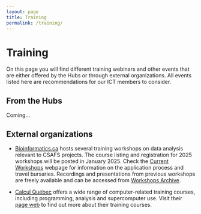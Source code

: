 ```yaml
---
layout: page
title: Training
permalink: /training/
---
```


# Training
On this page you will find different training webinars and other events that are either offered by the Hubs or through external organizations. All events listed here are recommendations for our ICT members to consider.

## From the Hubs
Coming...

## External organizations
- [Bioinformatics.ca](https://bioinformatics.ca/workshops/current-workshops/) hosts several training workshops on data analysis relevant to CSAFS projects. The course listing and registration for 2025 workshops will be posted in January 2025. Check the [Current Workshops](https://bioinformatics.ca/workshops/current-workshops/) webpage for information on the application process and travel bursaries. Recordings and presentations from previous workshops are freely available and can be accessed from [Workshops Archive](https://bioinformatics.ca/workshops/previous-workshops/).

- [Calcul Québec](https://www.calculquebec.ca/en/) offers a wide range of computer-related training courses, including programming, analysis and supercomputer use. Visit their [page web](https://www.calculquebec.ca/en/academic-research-services/training/) to find out more about their training courses.